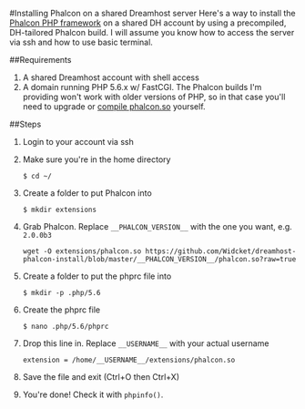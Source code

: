 #Installing Phalcon on a shared Dreamhost server
Here's a way to install the [Phalcon PHP framework](http://phalconphp.com/) on a shared DH account by using a precompiled, DH-tailored Phalcon build. I will assume you know how to access the server via ssh and how to use basic terminal.

##Requirements
1. A shared Dreamhost account with shell access
2. A domain running PHP 5.6.x w/ FastCGI. The Phalcon builds I'm providing won't work with older versions of PHP, so in that case you'll need to upgrade  or [compile phalcon.so](http://serverfault.com/questions/607104/how-can-i-install-phalcon-or-any-custom-php-module-extension-on-my-shared-cpan/607105) yourself.

##Steps
1. Login to your account via ssh
2. Make sure you're in the home directory

	```$ cd ~/```
3. Create a folder to put Phalcon into

	```$ mkdir extensions```
4. Grab Phalcon. Replace `__PHALCON_VERSION__` with the one you want, e.g. `2.0.0b3`

	```wget -O extensions/phalcon.so https://github.com/Widcket/dreamhost-phalcon-install/blob/master/__PHALCON_VERSION__/phalcon.so?raw=true```
5. Create a folder to put the phprc file into 

	```$ mkdir -p .php/5.6```
6. Create the phprc file

	```$ nano .php/5.6/phprc```
7. Drop this line in. Replace `__USERNAME__` with your actual username

	```extension = /home/__USERNAME__/extensions/phalcon.so```
8. Save the file and exit (Ctrl+O then Ctrl+X)
9. You're done! Check it with `phpinfo()`.